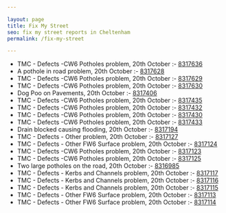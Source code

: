 ```yaml
---

layout: page
title: Fix My Street
seo: fix my street reports in Cheltenham
permalink: /fix-my-street

---
```


<!-- fix_marker starts -->

- TMC - Defects -CW6 Potholes  problem, 20th October :- [8317636](https://www.fixmystreet.com/report/8317636)
- A pothole in road problem, 20th October :- [8317628](https://www.fixmystreet.com/report/8317628)
- TMC - Defects -CW6 Potholes  problem, 20th October :- [8317629](https://www.fixmystreet.com/report/8317629)
- TMC - Defects -CW6 Potholes  problem, 20th October :- [8317630](https://www.fixmystreet.com/report/8317630)
- Dog Poo on Pavements, 20th October :- [8317406](https://www.fixmystreet.com/report/8317406)
- TMC - Defects -CW6 Potholes  problem, 20th October :- [8317435](https://www.fixmystreet.com/report/8317435)
- TMC - Defects -CW6 Potholes  problem, 20th October :- [8317432](https://www.fixmystreet.com/report/8317432)
- TMC - Defects -CW6 Potholes  problem, 20th October :- [8317430](https://www.fixmystreet.com/report/8317430)
- TMC - Defects -CW6 Potholes  problem, 20th October :- [8317433](https://www.fixmystreet.com/report/8317433)
- Drain blocked causing flooding, 20th October :- [8317194](https://www.fixmystreet.com/report/8317194)
- TMC - Defects - Other problem, 20th October :- [8317127](https://www.fixmystreet.com/report/8317127)
- TMC - Defects - Other FW6  Surface problem, 20th October :- [8317124](https://www.fixmystreet.com/report/8317124)
- TMC - Defects -CW6 Potholes  problem, 20th October :- [8317123](https://www.fixmystreet.com/report/8317123)
- TMC - Defects -CW6 Potholes  problem, 20th October :- [8317125](https://www.fixmystreet.com/report/8317125)
- Two large potholes on the road, 20th October :- [8316985](https://www.fixmystreet.com/report/8316985)
- TMC - Defects - Kerbs and Channels problem, 20th October :- [8317117](https://www.fixmystreet.com/report/8317117)
- TMC - Defects - Kerbs and Channels problem, 20th October :- [8317116](https://www.fixmystreet.com/report/8317116)
- TMC - Defects - Kerbs and Channels problem, 20th October :- [8317115](https://www.fixmystreet.com/report/8317115)
- TMC - Defects - Other FW6  Surface problem, 20th October :- [8317113](https://www.fixmystreet.com/report/8317113)
- TMC - Defects - Other FW6  Surface problem, 20th October :- [8317114](https://www.fixmystreet.com/report/8317114)

<!-- fix_marker ends -->